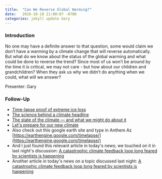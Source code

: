 ```yaml
---
title:  "Can We Reverse Global Warming?"
date:   2016-10-10 21:00:07 -0700
categories: jekyll update Gary
---
```


### Introduction

No one may have a definite answer to that question, some would claim we don’t have a warming by a climate change that will reverse automatically. But what do we know about the status of the global warming and what could be done to reverse the trend? Since most of us won’t be around by the time it is critical, we may not care - but how about our children and grandchildren? When they ask us why we didn’t do anything when we could, what will we answer?

Presenter: Gary

### Follow-Up

* [Time-lapse proof of extreme ice loss ](http://www.ted.com/talks/james_balog_time_lapse_proof_of_extreme_ice_loss ) 
* [The science behind a climate headline](https://www.ted.com/talks/rachel_pike_the_science_behind_a_climate_headline)
* [The state of the climate — and what we might do about it](http://www.ted.com/talks/lord_nicholas_stern_the_state_of_the_climate_and_what_we_might_do_about_it)
* [Let's prepare for our new climate](http://www.ted.com/talks/vicki_arroyo_let_s_prepare_for_our_new_climate)
* Also check out this google earth site and type in Anthem Az  [https://earthengine.google.com/timelapse/](https://earthengine.google.com/timelapse/)
* And I just found this relevant article in today's news; we touched on it in last night's discussion: [A catastrophic climate feedback loop long feared by scientists is happening](http://inhabitat.com/a-catastrophic-climate-feedback-loop-long-feared-by-scientists-is-happening/)
* Another article in today's news on a topic discussed last night:  [A catastrophic climate feedback loop long feared by scientists is happening](http://inhabitat.com/china-set-to-invest-174-billion-in-clean-energy-over-next-four-years/)
